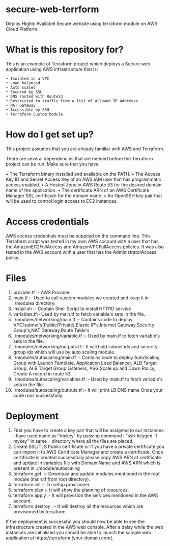 # secure-web-terrform
Deploy Highly Availabel Secure website using terraform module on AWS Cloud Platform


# What is this repository for?
This is an example of Terraform project which deploys a Secure web application using AWS infrastructure that is:

    • Isolated in a VPC
    • Load balanced
    • Auto scaled
    • Secured by SSL
    • DNS routed with Route53
    • Restricted to traffic from a list of allowed IP addresse
    • NAT Gateway  
    • Accessible by SSH 
    • Terraform Custom Module


# How do I get set up?
This project assumes that you are already familiar with AWS and Terraform.

There are several dependencies that are needed before the Terraform project can be run. Make sure that you have:

• The Terraform binary installed and available on the PATH.
• The Access Key ID and Secret Access Key of an AWS IAM user that has programmatic access enabled.
• A Hosted Zone in AWS Route 53 for the desired domain name of the application.
• The certificate ARN of an AWS Certificate Manager SSL certificate for the domain name.
• An OpenSSH key pair that will be used to control login access to EC2 instances.

# Access credentials 

AWS access credentials must be supplied on the command line. This Terraform script was tested in my own AWS account with a user that has the AmazonEC2FullAccess and AmazonVPCFullAccess policies. It was also tested in the AWS account with a user that has the AdministratorAccess policy.

# Files
1. provider.tf :- AWS Provider.
2. main.tf :- Used to call custom modules we created and keep it in ./modules directory.
3. install.sh :- Contain Shell Script to install HTTPD service
4. variables.tf:- Used by main.tf to fetch variable's sets in the file.
5. ./modules/networking/main.tf :- Contains code to deploy VPC/subnet's(Public/Private),Elastic IP's,Internet Gateway,Security Group's,NAT Gateway,Route Table's
6. ./modules/networking/variable.tf :- Used by main.tf to fetch variable's sets in the file.
7. ./modules/networking/outputs.tf:- It will hold subnet ids and security group ids which will use by auto scaling module.
8. ./modules/autoscaling/main.tf :- Contains code to deploy AutoScaling Group with Launch Template, Application Load Balancer, ALB Target Group, ALB Target Group Listeners, ASG Scale up and Down Policy, Create A record in route 53.
9. ./modules/autoscaling/variables.tf :- Used by main.tf to fetch variable's sets in the file.
10. ./modules/autoscaling/outputs.tf :- It will print LB DNS name Once your code runs successfully.

# Deployment

1. First you have to create a key pair that will be assigned to our instances. I have used name as "mykey" by passing command : "ssh-keygen -f mykey" in same 
   directory where all the files are placed.
2. Create SSL/TLS Public certificate or if you have a private certificate you can import it to AWS Certificate Manager and create a certificate. Once certificate is created successfully please copy AWS ARN of certificate and update in variables file with Domain Name and AWS ARN which is present in ./module/autoscaling
3. terraform get  :- Download and update modules mentioned in the root module (main.tf from root directory). 
4. terraform init :- To setup provisioner
5. terraform plan :- It will show the planning of resources. 
6. terraform apply :- It will provision the services mentioned in the AWS account.
7. terraform destroy : - It will destroy all the resources which are provisioned by terraform.

If the deployment is successful you should now be able to see the infrastructure created in the AWS web console. After a delay while the web instances are 
initialised you should be able to launch the sample web application at https://terraform.[your-domain.com].

